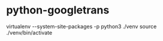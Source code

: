# python-googletrans

virtualenv --system-site-packages -p python3 ./venv
source ./venv/bin/activate

